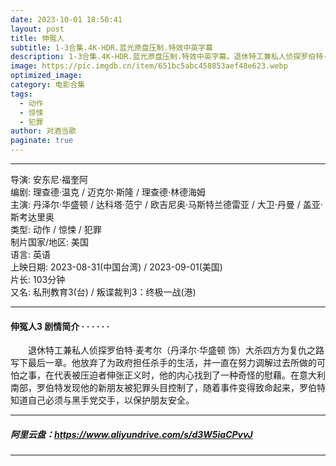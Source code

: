 ```yaml
---
date: 2023-10-01 18:50:41
layout: post
title: 伸冤人
subtitle: 1-3合集.4K-HDR.蓝光原盘压制.特效中英字幕
description: 1-3合集.4K-HDR.蓝光原盘压制.特效中英字幕。退休特工兼私人侦探罗伯特·麦考尔大杀四方为复仇之路写下最后一章。他放弃了为政府担任杀手的生活，并一直在努力调解过去所做的可怕之事，在代表被压迫者伸张正义时，他的内心找到了一种奇怪的慰藉......
image: https://pic.imgdb.cn/item/651bc5abc458853aef48e623.webp
optimized_image: 
category: 电影合集
tags:
  - 动作
  - 惊悚
  - 犯罪
author: 对酒当歌
paginate: true
---
```


---

导演: 安东尼·福奎阿  
编剧: 理查德·温克 / 迈克尔·斯隆 / 理查德·林德海姆  
主演: 丹泽尔·华盛顿 / 达科塔·范宁 / 欧吉尼奥·马斯特兰德雷亚 / 大卫·丹曼 / 盖亚·斯考达里奥  
类型: 动作 / 惊悚 / 犯罪  
制片国家/地区: 美国  
语言: 英语  
上映日期: 2023-08-31(中国台湾) / 2023-09-01(美国)  
片长: 103分钟  
又名: 私刑教育3(台) / 叛谍裁判3：终极一战(港)  

---

#### 伸冤人3 剧情简介 · · · · · ·

　　退休特工兼私人侦探罗伯特·麦考尔（丹泽尔·华盛顿 饰）大杀四方为复仇之路写下最后一章。他放弃了为政府担任杀手的生活，并一直在努力调解过去所做的可怕之事，在代表被压迫者伸张正义时，他的内心找到了一种奇怪的慰藉。在意大利南部，罗伯特发现他的新朋友被犯罪头目控制了，随着事件变得致命起来，罗伯特知道自己必须与黑手党交手，以保护朋友安全。

---

##### 阿里云盘：<https://www.aliyundrive.com/s/d3W5iaCPvvJ>

---